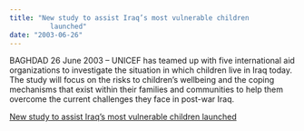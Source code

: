```yaml
---
title: "New study to assist Iraq’s most vulnerable children 
          launched"
date: "2003-06-26"
---
```


BAGHDAD 26 June 2003 – UNICEF has teamed up with five international aid organizations to investigate the situation in which children live in Iraq today. The study will focus on the risks to children’s wellbeing and the coping mechanisms that exist within their families and communities to help them overcome the current challenges they face in post-war Iraq.   

  
[New study to assist Iraq’s most vulnerable children launched](https://www.unicef.org/newsline/2003/03pr55iraqstudy.htm)
